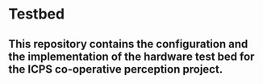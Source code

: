 # Testbed
## This repository contains the configuration and the implementation of the hardware test bed for the ICPS co-operative perception project.
